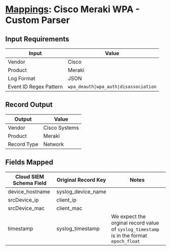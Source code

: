 # [Mappings](README.md): Cisco Meraki WPA - Custom Parser

## Input Requirements

|Input|Value|
|-----|-----|
|Vendor|Cisco|
|Product|Meraki|
|Log Format|JSON|
|Event ID Regex Pattern|`wpa_deauth\|wpa_auth\|disassociation`|

## Record Output

|Output|Value|
|------|-----|
|Vendor|Cisco Systems|
|Product|Meraki|
|Record Type|Network|

## Fields Mapped

|Cloud SIEM Schema Field|Original Record Key|Notes|
|-----------------------|-------------------|-----|
|device_hostname|syslog_device_name||
|srcDevice_ip|client_ip||
|srcDevice_mac|client_mac||
|timestamp|syslog_timestamp|We expect the orginal record value of `syslog_timestamp` is in the format `epoch_float`|


